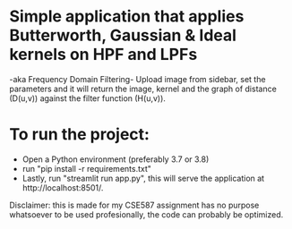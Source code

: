 # Simple application that applies Butterworth, Gaussian & Ideal kernels on HPF and LPFs 
-aka Frequency Domain Filtering- 
Upload image from sidebar, set the parameters and it will return the image, kernel and the graph of distance (D(u,v)) against the filter function (H(u,v)).

# To run the project: 
- Open a Python environment (preferably 3.7 or 3.8)
- run "pip install -r requirements.txt"
- Lastly, run "streamlit run app.py", this will serve the application at http://localhost:8501/.
  
Disclaimer: this is made for my CSE587 assignment has no purpose whatsoever to be used profesionally, the code can probably be optimized.
